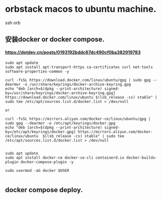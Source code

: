 
# orbstack macos to ubuntu machine.

ssh orb

## 安装docker or docker compose.
#### https://dotdev.cn/posts/0193192bddc67dc490cf0ba382919783
```
sudo apt update
sudo apt install apt-transport-https ca-certificates curl net-tools software-properties-common -y

curl -fsSL https://download.docker.com/linux/ubuntu/gpg | sudo gpg --dearmor -o /usr/share/keyrings/docker-archive-keyring.gpg
echo "deb [arch=$(dpkg --print-architecture) signed-by=/usr/share/keyrings/docker-archive-keyring.gpg] https://download.docker.com/linux/ubuntu $(lsb_release -cs) stable" | sudo tee /etc/apt/sources.list.d/docker.list > /dev/null

or

curl -fsSL https://mirrors.aliyun.com/docker-ce/linux/ubuntu/gpg | sudo gpg --dearmor -o /etc/apt/keyrings/docker.gpg
echo "deb [arch=$(dpkg --print-architecture) signed-by=/etc/apt/keyrings/docker.gpg] https://mirrors.aliyun.com/docker-ce/linux/ubuntu  $(lsb_release -cs) stable" | sudo tee /etc/apt/sources.list.d/docker.list > /dev/null


sudo apt update
sudo apt install docker-ce docker-ce-cli containerd.io docker-buildx-plugin docker-compose-plugin -y

sudo usermod -aG docker $USER


```


## docker compose deploy.
